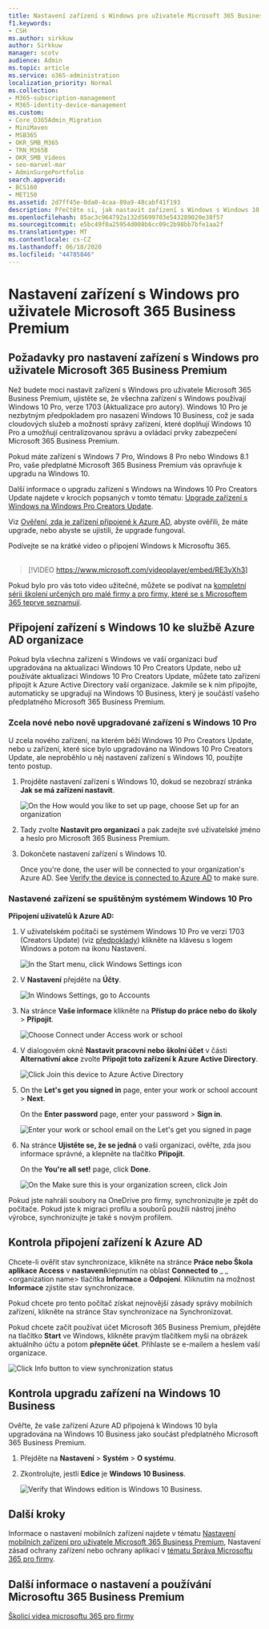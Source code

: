 ```yaml
---
title: Nastavení zařízení s Windows pro uživatele Microsoft 365 Business Premium
f1.keywords:
- CSH
ms.author: sirkkuw
author: Sirkkuw
manager: scotv
audience: Admin
ms.topic: article
ms.service: o365-administration
localization_priority: Normal
ms.collection:
- M365-subscription-management
- M365-identity-device-management
ms.custom:
- Core_O365Admin_Migration
- MiniMaven
- MSB365
- OKR_SMB_M365
- TRN_M365B
- OKR_SMB_Videos
- seo-marvel-mar
- AdminSurgePortfolio
search.appverid:
- BCS160
- MET150
ms.assetid: 2d7ff45e-0da0-4caa-89a9-48cabf41f193
description: Přečtěte si, jak nastavit zařízení s Windows s Windows 10 Pro pro uživatele Microsoft 365 Business Premium, což umožňuje centralizovanou správu a ovládací prvky zabezpečení.
ms.openlocfilehash: 85ac3c964792a132d5699703e543289020e38f57
ms.sourcegitcommit: e5bc49f0a25954d008b6cc09c2b98bb7bfe1aa2f
ms.translationtype: MT
ms.contentlocale: cs-CZ
ms.lasthandoff: 06/18/2020
ms.locfileid: "44785846"
---
```

# <a name="set-up-windows-devices-for-microsoft-365-business-premium-users"></a>Nastavení zařízení s Windows pro uživatele Microsoft 365 Business Premium

## <a name="prerequisites-for-setting-up-windows-devices-for-microsoft-365-business-premium-users"></a>Požadavky pro nastavení zařízení s Windows pro uživatele Microsoft 365 Business Premium

Než budete moci nastavit zařízení s Windows pro uživatele Microsoft 365 Business Premium, ujistěte se, že všechna zařízení s Windows používají Windows 10 Pro, verze 1703 (Aktualizace pro autory). Windows 10 Pro je nezbytným předpokladem pro nasazení Windows 10 Business, což je sada cloudových služeb a možností správy zařízení, které doplňují Windows 10 Pro a umožňují centralizovanou správu a ovládací prvky zabezpečení Microsoft 365 Business Premium.
  
Pokud máte zařízení s Windows 7 Pro, Windows 8 Pro nebo Windows 8.1 Pro, vaše předplatné Microsoft 365 Business Premium vás opravňuje k upgradu na Windows 10.
  
Další informace o upgradu zařízení s Windows na Windows 10 Pro Creators Update najdete v krocích popsaných v tomto tématu: [Upgrade zařízení s Windows na Windows Pro Creators Update](upgrade-to-windows-pro-creators-update.md).
  
Viz [Ověření, zda je zařízení připojené k Azure AD,](#verify-the-device-is-connected-to-azure-ad) abyste ověřili, že máte upgrade, nebo abyste se ujistili, že upgrade fungoval.

Podívejte se na krátké video o připojení Windows k Microsoftu 365.<br><br>

> [!VIDEO https://www.microsoft.com/videoplayer/embed/RE3yXh3] 

Pokud bylo pro vás toto video užitečné, můžete se podívat na [kompletní sérii školení určených pro malé firmy a pro firmy, které se s Microsoftem 365 teprve seznamují](https://support.microsoft.com/office/6ab4bbcd-79cf-4000-a0bd-d42ce4d12816).
  
## <a name="join-windows-10-devices-to-your-organizations-azure-ad"></a>Připojení zařízení s Windows 10 ke službě Azure AD organizace

Pokud byla všechna zařízení s Windows ve vaší organizaci buď upgradována na aktualizaci Windows 10 Pro Creators Update, nebo už používáte aktualizaci Windows 10 Pro Creators Update, můžete tato zařízení připojit k Azure Active Directory vaší organizace. Jakmile se k nim připojíte, automaticky se upgradují na Windows 10 Business, který je součástí vašeho předplatného Microsoft 365 Business Premium.
  
### <a name="for-a-brand-new-or-newly-upgraded-windows-10-pro-device"></a>Zcela nové nebo nově upgradované zařízení s Windows 10 Pro

U zcela nového zařízení, na kterém běží Windows 10 Pro Creators Update, nebo u zařízení, které sice bylo upgradováno na Windows 10 Pro Creators Update, ale neproběhlo u něj nastavení zařízení s Windows 10, použijte tento postup.
  
1. Projděte nastavení zařízení s Windows 10, dokud se nezobrazí stránka **Jak se má zařízení nastavit**. 
    
    ![On the How would you like to set up page, choose Set up for an organization](../media/1b0b2dba-00bb-4a99-a729-441479220cb7.png)
  
2. Tady zvolte **Nastavit pro organizaci** a pak zadejte své uživatelské jméno a heslo pro Microsoft 365 Business Premium. 
    
3. Dokončete nastavení zařízení s Windows 10.
    
   Once you're done, the user will be connected to your organization's Azure AD. See [Verify the device is connected to Azure AD](#verify-the-device-is-connected-to-azure-ad) to make sure. 
  
### <a name="for-a-device-already-set-up-and-running-windows-10-pro"></a>Nastavené zařízení se spuštěným systémem Windows 10 Pro

 **Připojení uživatelů k Azure AD:**
  
1. V uživatelském počítači se systémem Windows 10 Pro ve verzi 1703 (Creators Update) (viz [předpoklady](pre-requisites-for-data-protection.md)) klikněte na klávesu s logem Windows a potom na ikonu Nastavení.
  
   ![In the Start menu, click Windows Settings icon](../media/74e1ce9a-1554-4761-beb9-330b176e9b9d.png)
  
2. V **Nastavení** přejděte na **Účty**.
  
   ![In Windows Settings, go to Accounts](../media/472fd688-d111-4788-9fbb-56a00fbdc24d.png)
  
3. Na stránce **Vaše informace** klikněte na **Přístup do práce nebo do školy** \> **Připojit**.
  
   ![Choose Connect under Access work or school](../media/af3a4e3f-f9b9-4969-b3e2-4ef99308090c.png)
  
4. V dialogovém okně **Nastavit pracovní nebo školní účet** v části **Alternativní akce** zvolte **Připojit toto zařízení k Azure Active Directory**.
  
   ![Click Join this device to Azure Active Directory](../media/fb709a1b-05a9-4750-9cb9-e097f4412cba.png)
  
5. On the **Let's get you signed in** page, enter your work or school account \> **Next**.
  
   On the **Enter password** page, enter your password \> **Sign in**.
  
   ![Enter your work or school email on the Let's get you signed in page](../media/f70eb148-b1d2-4ba3-be38-7317eaf0321a.png)
  
6. Na stránce **Ujistěte se, že se jedná** o vaši organizaci, ověřte, zda jsou informace správné, a klepněte na tlačítko **Připojit**.
  
   On the **You're all set!** page, click **Done**.
  
   ![On the Make sure this is your organization screen, click Join](../media/c749c0a2-5191-4347-a451-c062682aa1fb.png)
  
Pokud jste nahráli soubory na OneDrive pro firmy, synchronizujte je zpět do počítače. Pokud jste k migraci profilu a souborů použili nástroj jiného výrobce, synchronizujte je také s novým profilem.
  
## <a name="verify-the-device-is-connected-to-azure-ad"></a>Kontrola připojení zařízení k Azure AD

Chcete-li ověřit stav synchronizace, klikněte na stránce **Práce nebo Škola aplikace Access** v **nastavení**klepnutím na oblast **Connected to** _ _ \<organization name\> tlačítka **Informace** a **Odpojení**. Kliknutím na možnost **Informace** zjistíte stav synchronizace. 
  
Pokud chcete pro tento počítač získat nejnovější zásady správy mobilních zařízení, klikněte na stránce Stav synchronizace na Synchronizovat.
  
Pokud chcete začít používat účet Microsoft 365 Business Premium, přejděte na tlačítko **Start** ve Windows, klikněte pravým tlačítkem myši na obrázek aktuálního účtu a potom **přepněte účet**. Přihlaste se e-mailem a heslem vaší organizace.
  
![Click Info button to view synchronization status](../media/818f7043-adbf-402a-844a-59d50034911d.png)
  
## <a name="verify-the-device-is-upgraded-to-windows-10-business"></a>Kontrola upgradu zařízení na Windows 10 Business

Ověřte, že vaše zařízení Azure AD připojená k Windows 10 byla upgradována na Windows 10 Business jako součást předplatného Microsoft 365 Business Premium.
  
1. Přejděte na **Nastavení** \> **Systém** \> **O systému**.
    
2. Zkontrolujte, jestli **Edice** je **Windows 10 Business**.
    
    ![Verify that Windows edition is Windows 10 Business.](../media/ff660fc8-d3ba-431b-89a5-f5abded96c4d.png)
  
## <a name="next-steps"></a>Další kroky

Informace o nastavení mobilních zařízení najdete v tématu [Nastavení mobilních zařízení pro uživatele Microsoft 365 Business Premium](set-up-mobile-devices.md), Nastavení zásad ochrany zařízení nebo ochrany aplikací v [tématu Správa Microsoftu 365 pro firmy](manage.md).
  
## <a name="for-more-on-setting-up-and-using-microsoft-365-business-premium"></a>Další informace o nastavení a používání Microsoftu 365 Business Premium

[Školicí videa microsoftu 365 pro firmy](https://support.microsoft.com/office/6ab4bbcd-79cf-4000-a0bd-d42ce4d12816)
